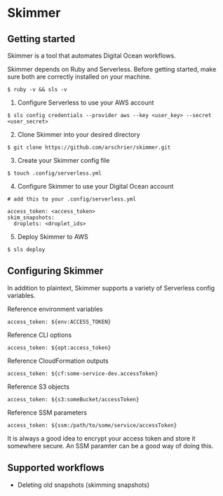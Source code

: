 # Skimmer

## Getting started

Skimmer is a tool that automates Digital Ocean workflows. 

Skimmer depends on Ruby and Serverless. Before getting started, make sure both are correctly installed on your machine.

```
$ ruby -v && sls -v
```

1. Configure Serverless to use your AWS account

```
$ sls config credentials --provider aws --key <user_key> --secret <user_secret>
```

2. Clone Skimmer into your desired directory

```
$ git clone https://github.com/arschrier/skimmer.git
```

3. Create your Skimmer config file

```
$ touch .config/serverless.yml
```

4. Configure Skimmer to use your Digital Ocean account

```
# add this to your .config/serverless.yml

access_token: <access_token>
skim_snapshots: 
  droplets: <droplet_ids>
```

5. Deploy Skimmer to AWS

```
$ sls deploy
```

## Configuring Skimmer

In addition to plaintext, Skimmer supports a variety of Serverless config variables.

Reference environment variables

```
access_token: ${env:ACCESS_TOKEN}
```

Reference CLI options

```
access_token: ${opt:access_token}
```

Reference CloudFormation outputs

```
access_token: ${cf:some-service-dev.accessToken}
```

Reference S3 objects

```
access_token: ${s3:someBucket/accessToken}
```

Reference SSM parameters

```
access_token: ${ssm:/path/to/some/service/accessToken}
```

It is always a good idea to encrypt your access token and store it somewhere secure. An SSM paramter can be a good way of doing this.

## Supported workflows

- Deleting old snapshots (skimming snapshots)